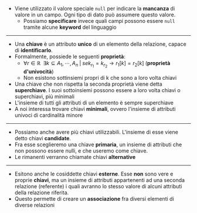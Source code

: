 * Viene utilizzato il valore speciale `null` per indicare la __mancanza__ di valore in un campo. Ogni tipo di dato può assumere questo valore. 
	* Possiamo __specificare__ invece quali campi possono essere `null` tramite alcune __keyword__ del linguaggio
---
* Una __chiave__ è un attributo __unico__ di un elemento della relazione, capace di __identificarlo__.
* Formalmente, possiede le seguenti __proprietà__:
	* $\forall r \in \mathbb{R} \; \;\exists k \subseteq {A_1, \cdots ,A_n } \; | \; se k_{r_1} = k_{r_2} \to r_1[k] = r_2[k]$  (__proprietà d'univocità__)
	* Non esistono sottinsiemi propri di k che sono a loro volta chiavi
* Una chiave che non rispetta la seconda proprietà viene detta __superchiave__. I suoi sottoinsiemi possono essere a loro volta chiavi o superchiavi, più minimali
* L'insieme di tutti gli attributi di un elemento è sempre superchiave
* A noi interessa trovare chiavi __minimali__, ovvero l'insieme di attributi univoci di cardinalità minore
---
* Possiamo anche avere più chiavi utilizzabili. L'insieme di esse viene detto chiavi __candidate__.
* Fra esse sceglieremo una chiave __primaria__, un insieme di attributi che non possono essere nulli, e che useremo come chiave. 
* Le rimanenti verranno chiamate chiavi __alternative__
---
* Esitono anche le cosiddette chiavi __esterne__. Esse __non__ sono vere e proprie __chiavi__, ma un insieme di attributi appartenenti ad una seconda relazione (referente) i quali avranno lo stesso valore di alcuni attributi della relazione riferita. 
* Questo permette di creare un __associazione__ fra diversi elementi di diverse relazioni